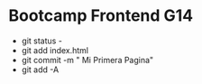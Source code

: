 # Bootcamp Frontend G14

* git status - 
* git add index.html
* git commit -m " Mi Primera Pagina"
* git add -A